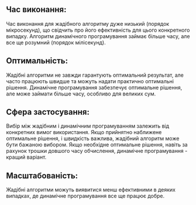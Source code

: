 ## Час виконання:
Час виконання для жадібного алгоритму дуже низький (порядок мікросекунд), що свідчить про його ефективність для цього конкретного випадку.
Алгоритм динамічного програмування займає більше часу, але все ще розумний (порядок мілісекунд).
## Оптимальність:
Жадібні алгоритми не завжди гарантують оптимальний результат, але часто працюють швидше та можуть надати практично оптимальні рішення.
Динамічне програмування забезпечує оптимальне рішення, але може займати більше часу, особливо для великих сум.
## Сфера застосування:
Вибір між жадібним і динамічним програмуванням залежить від конкретних вимог використання.
Якщо прийнятно наближене оптимальне рішення, і швидкість важлива, жадібний алгоритм може бути бажаною вибором.
Якщо необхідне оптимальне рішення, навіть за рахунок трошки довшого часу обчислення, динамічне програмування - кращий варіант.
## Масштабованість:
Жадібні алгоритми можуть виявитися менш ефективними в деяких випадках, де динамічне програмування все ще працює добре.
